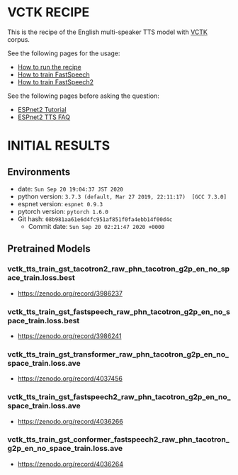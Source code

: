 # VCTK RECIPE

This is the recipe of the English multi-speaker TTS model with [VCTK](http://www.udialogue.org/download/cstr-vctk-corpus.html) corpus.

See the following pages for the usage:
- [How to run the recipe](../../TEMPLATE/tts1/README.md#how-to-run)
- [How to train FastSpeech](../../TEMPLATE/tts1/README.md#fastspeech-training)
- [How to train FastSpeech2](../../TEMPLATE/tts1/README.md#fastspeech2-training)

See the following pages before asking the question:
- [ESPnet2 Tutorial](https://espnet.github.io/espnet/espnet2_tutorial.html)
- [ESPnet2 TTS FAQ](../../TEMPLATE/tts1/README.md#faq)

# INITIAL RESULTS

## Environments

- date: `Sun Sep 20 19:04:37 JST 2020`
- python version: `3.7.3 (default, Mar 27 2019, 22:11:17)  [GCC 7.3.0]`
- espnet version: `espnet 0.9.3`
- pytorch version: `pytorch 1.6.0`
- Git hash: `08b981aa61e6d4fc951af851f0fa4ebb14f00d4c`
  - Commit date: `Sun Sep 20 02:21:47 2020 +0000`

## Pretrained Models

### vctk_tts_train_gst_tacotron2_raw_phn_tacotron_g2p_en_no_space_train.loss.best
- https://zenodo.org/record/3986237

### vctk_tts_train_gst_fastspeech_raw_phn_tacotron_g2p_en_no_space_train.loss.best
- https://zenodo.org/record/3986241

### vctk_tts_train_gst_transformer_raw_phn_tacotron_g2p_en_no_space_train.loss.ave
- https://zenodo.org/record/4037456

### vctk_tts_train_gst_fastspeech2_raw_phn_tacotron_g2p_en_no_space_train.loss.ave
- https://zenodo.org/record/4036266

### vctk_tts_train_gst_conformer_fastspeech2_raw_phn_tacotron_g2p_en_no_space_train.loss.ave
- https://zenodo.org/record/4036264
